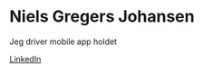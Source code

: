 # Niels Gregers Johansen

Jeg driver mobile app holdet

[LinkedIn](https://www.linkedin.com/in/niels-gregers-johansen-b1a3982)
